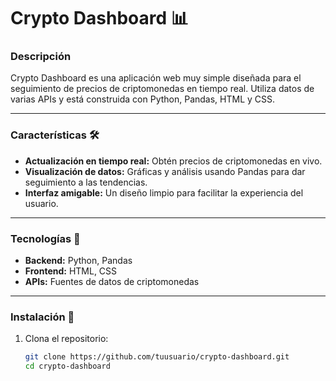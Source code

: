 # Crypto Dashboard 📊

### Descripción
Crypto Dashboard es una aplicación web muy simple diseñada para el seguimiento de precios de criptomonedas en tiempo real. Utiliza datos de varias APIs y está construida con Python, Pandas, HTML y CSS.

---

### Características 🛠️
- **Actualización en tiempo real:** Obtén precios de criptomonedas en vivo.
- **Visualización de datos:** Gráficas y análisis usando Pandas para dar seguimiento a las tendencias.
- **Interfaz amigable:** Un diseño limpio para facilitar la experiencia del usuario.

---

### Tecnologías 🚀
- **Backend:** Python, Pandas
- **Frontend:** HTML, CSS
- **APIs:** Fuentes de datos de criptomonedas

---

### Instalación 🔧
1. Clona el repositorio:
   ```bash
   git clone https://github.com/tuusuario/crypto-dashboard.git
   cd crypto-dashboard
